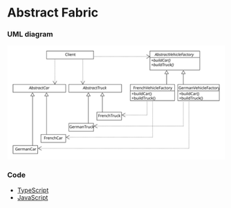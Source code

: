 # Abstract Fabric

### UML diagram
![abstract fabric](/img/abstract-factory.svg)

### Code
 - [TypeScript](abstract-fabric.ts)
 - [JavaScript](abstract-fabric.js)
